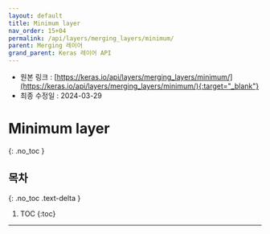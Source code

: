 ```yaml
---
layout: default
title: Minimum layer
nav_order: 15+04
permalink: /api/layers/merging_layers/minimum/
parent: Merging 레이어
grand_parent: Keras 레이어 API
---
```


* 원본 링크 : [https://keras.io/api/layers/merging_layers/minimum/](https://keras.io/api/layers/merging_layers/minimum/){:target="_blank"}
* 최종 수정일 : 2024-03-29

# Minimum layer
{: .no_toc }

## 목차
{: .no_toc .text-delta }

1. TOC
{:toc}

---
